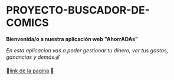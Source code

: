 # PROYECTO-BUSCADOR-DE-COMICS

**Bienvenida/o a nuestra aplicación web "AhorrADAs"**

*En esta aplicacion vas a poder gestionar tu dinero, ver tus gastos, ganancias y demás💰*

💸[link de la pagina]([https://github.com/Celelo/PROYECTO-BUSCADOR-DE-COMICS/assets/131930529/d87b020f-7c0f-45ff-809f-351046a2c219](https://develop--bright-sawine-31fb78.netlify.app/)https://develop--bright-sawine-31fb78.netlify.app/)
💸
